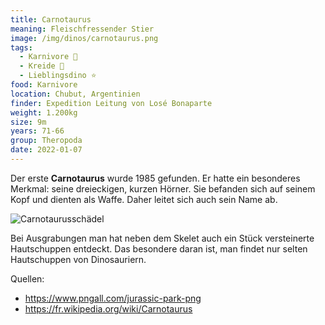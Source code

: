 ```yaml
---
title: Carnotaurus
meaning: Fleischfressender Stier
image: /img/dinos/carnotaurus.png
tags:
  - Karnivore 🥩
  - Kreide 🦴
  - Lieblingsdino ⭐
food: Karnivore
location: Chubut, Argentinien
finder: Expedition Leitung von Losé Bonaparte
weight: 1.200kg
size: 9m
years: 71-66
group: Theropoda
date: 2022-01-07
---
```

Der erste **Carnotaurus** wurde 1985 gefunden. Er hatte ein besonderes Merkmal: seine dreieckigen, kurzen Hörner. Sie befanden sich auf seinem Kopf und dienten als Waffe. Daher leitet sich auch sein Name ab.

![Carnotaurusschädel](/img/dinos/carnotaurus-schädel.jpg)

Bei Ausgrabungen man hat neben dem Skelet auch ein Stück versteinerte Hautschuppen entdeckt. Das besondere daran ist, man findet nur selten Hautschuppen von Dinosauriern. 

Quellen:

* <https://www.pngall.com/jurassic-park-png>
* <https://fr.wikipedia.org/wiki/Carnotaurus>